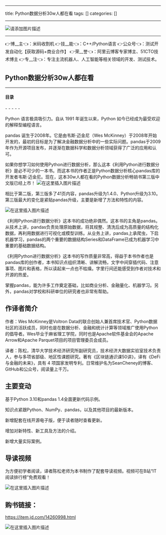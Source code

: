 
--- 
title:  Python数据分析30w人都在看 
tags: []
categories: [] 

---
>  
 <img src="https://img-blog.csdnimg.cn/6e2c8c7bccdc41cd911dc26a692693a2.jpeg" alt="请添加图片描述"> 
 <hr> 
 👉博__主👈：米码收割机 👉技__能👈：C++/Python语言 👉公众号👈：测试开发自动化【获取源码+商业合作】 👉荣__誉👈：阿里云博客专家博主、51CTO技术博主 👉专__注👈：专注主流机器人、人工智能等相关领域的开发、测试技术。 


>  
 <h2>Python数据分析30w人都在看</h2> 
 <hr> 
  
  
  <h4>目录</h4> 
  - - - - -  
  
  


Python 语言极具吸引力。自从 1991 年诞生以来，Python 如今已经成为最受欢迎的解释型编程语言。

pandas 诞生于2008年。它是由韦斯·迈金尼（Wes McKinney）于2008年开始开发的，最初的目标是为了解决金融数据分析中的一些实际问题。pandas于2009年作为开源项目发布，并逐渐在数据科学和数据分析领域获得了广泛的应用和认可。

如果你想学习如何使用Python进行数据分析，那么这本《利用Python进行数据分析》是必不可少的一本书。而这本书的作者正是Python数据分析核心pandas库的开发者韦斯·迈金尼。现在，这本30w人都在看的Python数据分析畅销书第三版中文版已经上市！ <img src="https://img-blog.csdnimg.cn/352ff1653b304ceaada989c691898c93.png" alt="在这里插入图片描述">

相比于第二版，第三版多了41页内容，pandas升级为1.4.0、Python升级为3.10。第三版最大的变化是紧贴pandas升级，主要是新增了方法和特性的内容。

<img src="https://img-blog.csdnimg.cn/d2145cf80a9e480b971271104430a185.png" alt="在这里插入图片描述">

《利用Python进行数据分析》这本书的成功绝非偶然。这本书的主角是pandas。从技术上讲，pandas负责处理原始数据，将其规整、清洗后成为高质量的结构化数据，再利用数据进行可视化或模型训练。从业务上讲，pandas上承爬虫，下启机器学习，pandas的两个重要的数据结构Series和DataFrame已成为机器学习中重要的基础数据结构。

《利用Python进行数据分析》这本书的写作质量非常高，得益于本书作者也是pandas库的创作者，本书知识点组织清晰、讲解流畅，文字中间穿插代码、注意事项、图片和表格，所以读起来一点也不枯燥。字里行间还能感受到作者对技术和开源的热爱。

掌握pandas，能为许多工作奠定基础，比如商业分析、金融量化、机器学习。另外，pandas对学校和科研单位的研究者也非常有帮助。

## 作译者简介

作者：Wes McKinney是Voltron Data的联合创始人兼首席技术官、Python数据社区的活跃成员，同时也是在数据分析、金融和统计计算等领域推广使用Python的倡导者。Wes毕业于麻省理工学院，同时也是Apache软件基金会的Apache Arrow和Apache Parquet项目的项目管理委员会成员。

译者：陈松，清华大学技术经济研究所副研究员，技术经济大数据实验室技术负责人，参与多项省部级、地区性课题研究。著有《区块链通识课50讲》，译有《DeFi与金融的未来》，具有 4 项国家发明专利。日常维护名为SeanCheney的博客、GitHub和公众号，阅读量上千万。

## 主要变动

基于Python 3.10和pandas 1.4全面更新代码示例。

知识点紧跟Python、NumPy、pandas，以及其他项目的最新版本。

新增配套在线开源电子版，便于读者随时查看更新。

增加对新特性、新工具及方法的介绍。

新增大量实际案例。

## 导读视频

为方便初学者阅读，译者陈松老师为本书制作了配套导读视频。视频可在B站“IT阅读排行榜”免费观看！

<img src="https://img-blog.csdnimg.cn/a0274fd4a224492c8c66f7bde966dbad.png" alt="在这里插入图片描述">

## 购书链接：

>  
 https://item.jd.com/14260998.html 


<img src="https://img-blog.csdnimg.cn/f51a97bcd812473695b3782e6a6002c1.png" alt="在这里插入图片描述">
